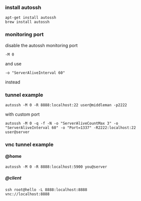 ### install autossh
```
apt-get install autossh
brew install autossh
```

### monitoring port
disable the autossh monitoring port

```
-M 0
```

and use

```
-o "ServerAliveInterval 60"
```

instead

### tunnel example
```
autossh -M 0 -R 8888:localhost:22 user@middleman -p2222
```

with custom port

```
autossh -M 0 -q -f -N -o "ServerAliveCountMax 3" -o "ServerAliveInterval 60" -o "Port=1337" -R2222:localhost:22 user@server
```

### vnc tunnel example
#### @home

```
autossh -M 0 -R 8888:localhost:5900 you@server
```

##### @client
```
ssh root@hello -L 8888:localhost:8888
vnc://localhost:8888
```
